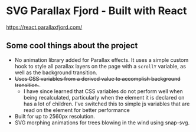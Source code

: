 # SVG Parallax Fjord - Built with React

https://react.parallaxfjord.com/

## Some cool things about the project

- No animation library added for Parallax effects. It uses a simple custom hook to style all parallax layers on the page with a `scrollY` variable, as well as the background transition.
- ~~Uses CSS variables from a derived value to accomplish background transition.~~.
  - I have since learned that CSS variables do not perform well when being recalculated, particularly when the element it is declared on has a lot of children. I've switched this to simple js variables that are read on the element for better performance
- Built for up to 2560px resolution.
- SVG morphing animations for trees blowing in the wind using snap-svg.
